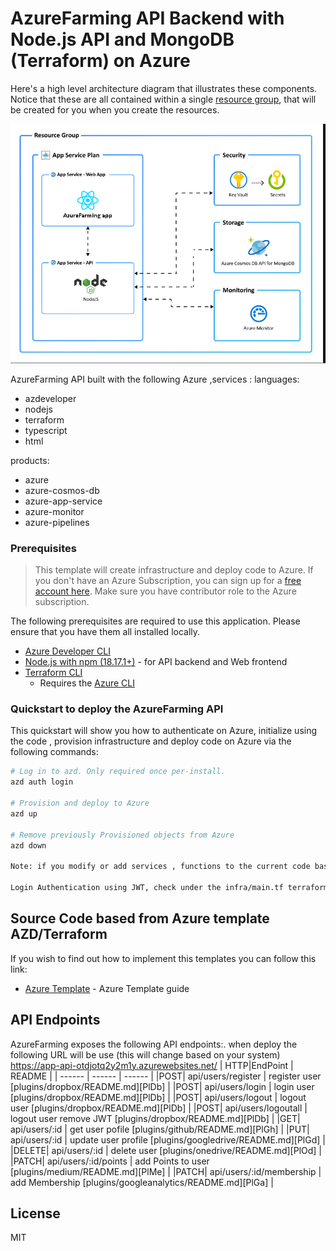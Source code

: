 # AzureFarming API Backend with Node.js API and MongoDB (Terraform) on Azure
Here's a high level architecture diagram that illustrates these components. Notice that these are all contained within a single [resource group](https://docs.microsoft.com/azure/azure-resource-manager/management/manage-resource-groups-portal), that will be created for you when you create the resources.

!["Application architecture diagram"](assets/resourcesA.png)

AzureFarming API built with the following Azure ,services : 
languages:
- azdeveloper
- nodejs
- terraform
- typescript
- html

products:
- azure
- azure-cosmos-db
- azure-app-service
- azure-monitor
- azure-pipelines

### Prerequisites
> This template will create infrastructure and deploy code to Azure. If you don't have an Azure Subscription, you can sign up for a [free account here](https://azure.microsoft.com/free/). Make sure you have contributor role to the Azure subscription.

The following prerequisites are required to use this application. Please ensure that you have them all installed locally.

- [Azure Developer CLI](https://aka.ms/azd-install)
- [Node.js with npm (18.17.1+)](https://nodejs.org/) - for API backend and Web frontend
- [Terraform CLI](https://aka.ms/azure-dev/terraform-install)
    - Requires the [Azure CLI](https://learn.microsoft.com/cli/azure/install-azure-cli)

### Quickstart to deploy the AzureFarming API
This quickstart will show you how to authenticate on Azure, initialize using the code , provision infrastructure and deploy code on Azure via the following commands:

```bash
# Log in to azd. Only required once per-install.
azd auth login

# Provision and deploy to Azure
azd up

# Remove previously Provisioned objects from Azure 
azd down 

Note: if you modify or add services , functions to the current code base all you need to do is run your azd up command , not need for the azd down UNLESS you really want to clean up your deploy object/services from Azure 

Login Authentication using JWT, check under the infra/main.tf terraform file to see how the JWT seed is setup as an env variable for Azure deployment and you can change this 

```


## Source Code based from Azure template AZD/Terraform
If you wish to find out how to implement this templates you can follow this link:

- [Azure Template](docs/AzureTemplate.md)  - Azure Template guide



## API Endpoints

AzureFarming exposes the following API endpoints:.
when deploy the following URL will be use (this will change based on your system)
https://app-api-otdjotq2y2m1y.azurewebsites.net/
| HTTP|EndPoint | README |
| ------ | ------ | ------ |
|POST| api/users/register | register user [plugins/dropbox/README.md][PlDb] |
|POST| api/users/login | login user [plugins/dropbox/README.md][PlDb] |
|POST| api/users/logout | logout user [plugins/dropbox/README.md][PlDb] |
|POST| api/users/logoutall | logout user remove JWT [plugins/dropbox/README.md][PlDb] |
|GET| api/users/:id | get user pofile [plugins/github/README.md][PlGh] |
|PUT| api/users/:id | update user profile [plugins/googledrive/README.md][PlGd] |
|DELETE| api/users/:id | delete user [plugins/onedrive/README.md][PlOd] |
|PATCH| api/users/:id/points | add Points to user [plugins/medium/README.md][PlMe] |
|PATCH| api/users/:id/membership | add Membership [plugins/googleanalytics/README.md][PlGa] |



## License
MIT
